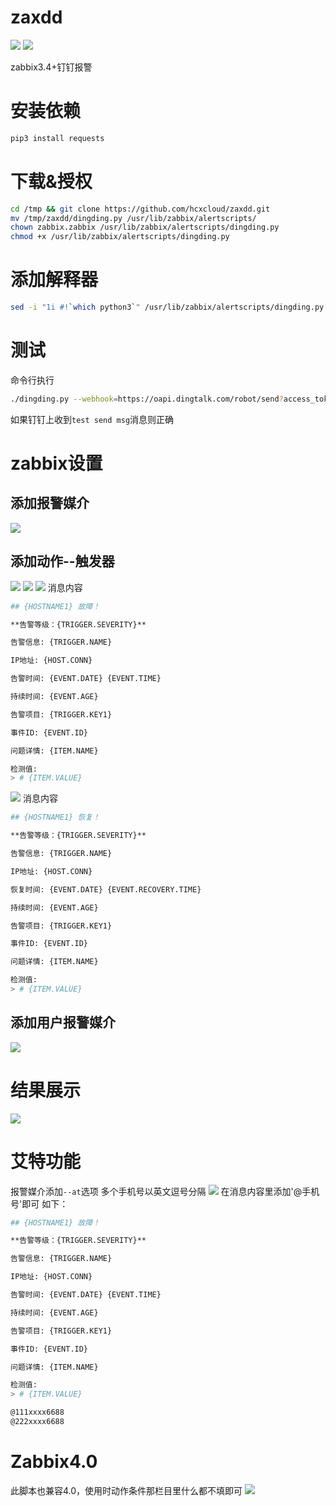 # zaxdd
![](https://img.shields.io/badge/-Python3-green.svg)
![](https://img.shields.io/badge/-Zabbix3.4%2B-red.svg)

zabbix3.4+钉钉报警

# 安装依赖
```bash
pip3 install requests
```

# 下载&授权
```bash
cd /tmp && git clone https://github.com/hcxcloud/zaxdd.git
mv /tmp/zaxdd/dingding.py /usr/lib/zabbix/alertscripts/
chown zabbix.zabbix /usr/lib/zabbix/alertscripts/dingding.py
chmod +x /usr/lib/zabbix/alertscripts/dingding.py
```

# 添加解释器
```bash
sed -i "1i #!`which python3`" /usr/lib/zabbix/alertscripts/dingding.py
```

# 测试
命令行执行
```bash
./dingding.py --webhook=https://oapi.dingtalk.com/robot/send?access_token=e4bb4d6df22aae87d274c8786ac818363268b013d7052bf5993862acc415e671
```
如果钉钉上收到`test send msg`消息则正确

# zabbix设置
## 添加报警媒介
![](https://raw.githubusercontent.com/hcxcloud/zaxdd/master/img/dingding1.png)
## 添加动作--触发器
![](https://raw.githubusercontent.com/hcxcloud/zaxdd/master/img/dingding2.png)
![](https://raw.githubusercontent.com/hcxcloud/zaxdd/master/img/dingding3.png)
![](https://raw.githubusercontent.com/hcxcloud/zaxdd/master/img/dingding4.png)
消息内容
```bash
## {HOSTNAME1} 故障！

**告警等级：{TRIGGER.SEVERITY}**

告警信息: {TRIGGER.NAME} 

IP地址: {HOST.CONN} 

告警时间: {EVENT.DATE} {EVENT.TIME} 

持续时间: {EVENT.AGE}

告警项目: {TRIGGER.KEY1} 

事件ID: {EVENT.ID} 

问题详情: {ITEM.NAME}

检测值: 
> # {ITEM.VALUE}
```
![](https://raw.githubusercontent.com/hcxcloud/zaxdd/master/img/dingding5.png)
消息内容
```bash
## {HOSTNAME1} 恢复！

**告警等级：{TRIGGER.SEVERITY}**

告警信息: {TRIGGER.NAME} 

IP地址: {HOST.CONN} 

恢复时间: {EVENT.DATE} {EVENT.RECOVERY.TIME} 

持续时间: {EVENT.AGE}

告警项目: {TRIGGER.KEY1} 

事件ID: {EVENT.ID} 

问题详情: {ITEM.NAME}

检测值: 
> # {ITEM.VALUE}
```
## 添加用户报警媒介
![](https://raw.githubusercontent.com/hcxcloud/zaxdd/master/img/dingding6.png)

# 结果展示
![](https://raw.githubusercontent.com/hcxcloud/zaxdd/master/img/dingding7.png)

# 艾特功能
报警媒介添加`--at`选项
多个手机号以英文逗号分隔
![](https://raw.githubusercontent.com/hcxcloud/zaxdd/master/img/dingding8.png)
在消息内容里添加'@手机号'即可
如下：
```bash
## {HOSTNAME1} 故障！

**告警等级：{TRIGGER.SEVERITY}**

告警信息: {TRIGGER.NAME} 

IP地址: {HOST.CONN} 

告警时间: {EVENT.DATE} {EVENT.TIME} 

持续时间: {EVENT.AGE}

告警项目: {TRIGGER.KEY1} 

事件ID: {EVENT.ID} 

问题详情: {ITEM.NAME}

检测值: 
> # {ITEM.VALUE}

@111xxxx6688
@222xxxx6688
```

# Zabbix4.0
此脚本也兼容4.0，使用时动作条件那栏目里什么都不填即可
![](https://raw.githubusercontent.com/hcxcloud/zaxdd/master/img/dingding9.png)
